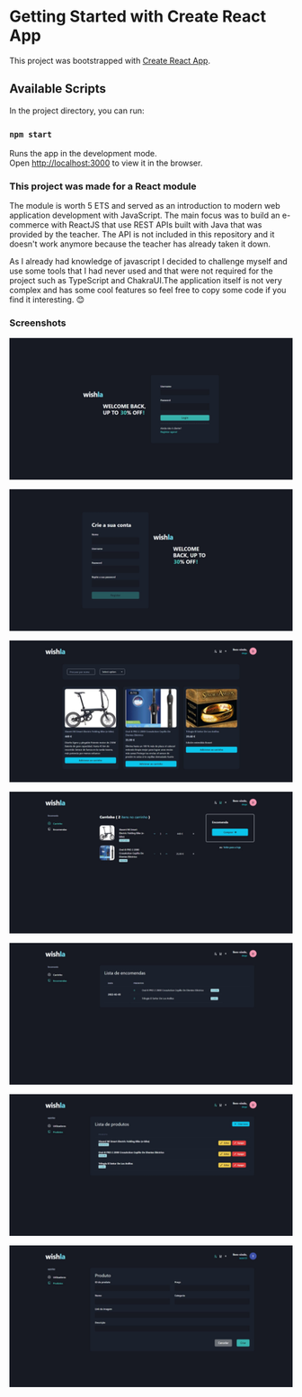 # Getting Started with Create React App

This project was bootstrapped with [Create React App](https://github.com/facebook/create-react-app).

## Available Scripts

In the project directory, you can run:

### `npm start`

Runs the app in the development mode.\
Open [http://localhost:3000](http://localhost:3000) to view it in the browser.


### This project was made for a React module

The module is worth 5 ETS and served as an introduction to modern web application development with JavaScript. The main focus was to build an e-commerce with ReactJS that use REST APIs built with Java that was provided by the teacher. The API is not included in this repository and it doesn't work anymore because the teacher has already taken it down.


As I already had knowledge of javascript I decided to challenge myself and use some tools that I had never used and that were not required for the project such as TypeScript and ChakraUI.The application itself is not very complex and has some cool features so feel free to copy some code if you find it interesting. 😊



### Screenshots

![Login](https://raw.githubusercontent.com/diogolucasz/twa-ecommerce/main/images/Captura%20Web_3-2-2022_133845_localhost.jpeg)

![SignUp](https://raw.githubusercontent.com/diogolucasz/twa-ecommerce/main/images/Captura%20Web_3-2-2022_133851_localhost.jpeg)

![SignUp](https://raw.githubusercontent.com/diogolucasz/twa-ecommerce/main/images/Captura%20Web_3-2-2022_133032_localhost.jpeg)

![SignUp](https://raw.githubusercontent.com/diogolucasz/twa-ecommerce/main/images/Captura%20Web_3-2-2022_13307_localhost.jpeg)

![SignUp](https://raw.githubusercontent.com/diogolucasz/twa-ecommerce/main/images/Captura%20Web_3-2-2022_133956_localhost.jpeg)

![SignUp](https://raw.githubusercontent.com/diogolucasz/twa-ecommerce/main/images/Captura%20Web_6-2-2022_20752_localhost.jpeg)

![SignUp](https://raw.githubusercontent.com/diogolucasz/twa-ecommerce/main/images/Captura%20Web_3-2-2022_133547_localhost.jpeg)



